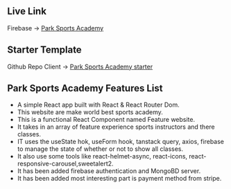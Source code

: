 
## Live Link
Firebase -> [Park Sports Academy](https://funny-kiddy.web.app/)

## Starter Template
Github Repo Client -> [Park Sports Academy starter](https://github.com/programming-hero-web-course1/b712-summer-camp-client-side-islammazharul)


## Park Sports Academy Features List
- A simple React app built with React & React Router Dom.
 - This website are make world best sports academy.
 - This is a functional React Component named Feature website.
 - It takes in an array of feature experience sports instructors and there classes.
 - IT uses the useState hok, useForm hook, tanstack query, axios, firebase to manage the state of whether or not to show all classes.
 - It also use some tools like react-helmet-async, react-icons, react-responsive-carousel,sweetalert2.
 - It has been added firebase authentication and MongoBD server.
 - It has been added most interesting part is payment method from stripe.

